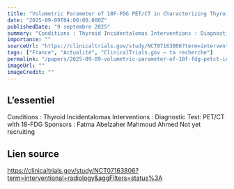 ```yaml
---
title: "Volumetric Parameter of 18F-FDG PET/CT in Characterizing Thyroid Incidentalomas"
date: "2025-09-09T04:00:00.000Z"
publishedDate: "9 septembre 2025"
summary: "Conditions : Thyroid Incidentalomas Interventions : Diagnostic Test: PET/CT with 18-FDG Sponsors : Fatma Abelzaher Mahmoud Ahmed Not yet recruiting"
importance: ""
sourceUrl: "https://clinicaltrials.gov/study/NCT07163806?term=interventional+radiology&aggFilters=status%3A"
tags: ["France", "Actualité", "ClinicalTrials.gov — ta recherche"]
permalink: "/papers/2025-09-09-volumetric-parameter-of-18f-fdg-petct-in-characterizing-thyroid-incidentalomas"
imageUrl: ""
imageCredit: ""
---
```


## L’essentiel

Conditions : Thyroid Incidentalomas Interventions : Diagnostic Test: PET/CT with 18-FDG Sponsors : Fatma Abelzaher Mahmoud Ahmed Not yet recruiting

## Lien source

https://clinicaltrials.gov/study/NCT07163806?term=interventional+radiology&aggFilters=status%3A
